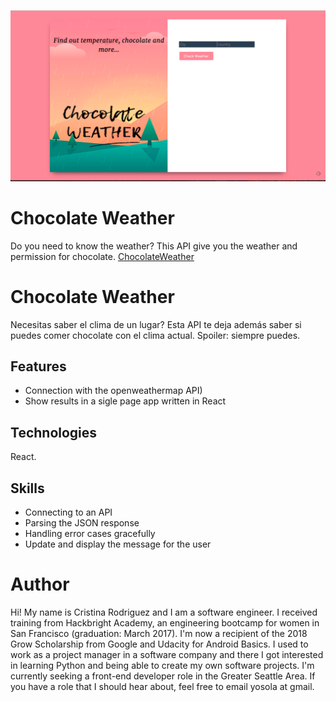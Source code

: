 ![Image of Chocolate Weather](https://github.com/Yosolita1978/weatherchocolate/blob/master/public/screenshots/Screen%20Shot%202018-07-27%20at%2010.46.30%20AM.png?raw=true)

# Chocolate Weather
Do you need to know the weather? This API give you the weather and permission for chocolate.
[ChocolateWeather](http://chocolate.yosola.co/)

# Chocolate Weather
Necesitas saber el clima de un lugar? Esta API te deja además saber si puedes comer chocolate con el clima actual. Spoiler: siempre puedes.

## Features
* Connection with the openweathermap API)
* Show results in a sigle page app written in React


## Technologies
React.  

## Skills
* Connecting to an API
* Parsing the JSON response
* Handling error cases gracefully
* Update and display the message for the user

# Author
Hi! My name is Cristina Rodriguez and I am a software engineer. I received training from Hackbright Academy, an engineering bootcamp for women in San Francisco (graduation: March 2017). I'm now a recipient of the 2018 Grow Scholarship from Google and Udacity for Android Basics. I used to work as a project manager in a software company and there I got interested in learning Python and being able to create my own software projects. I'm currently seeking a front-end developer role in the Greater Seattle Area. If you have a role that I should hear about, feel free to email yosola at gmail.

